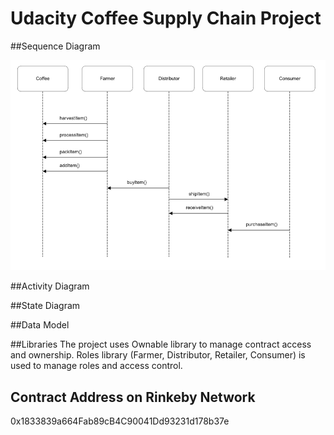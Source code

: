 # Udacity Coffee Supply Chain Project

##Sequence Diagram

![alt text](images/Sequence_Diagram.png)

##Activity Diagram

##State Diagram

##Data Model

##Libraries
The project uses Ownable library to manage contract access and ownership.
Roles library (Farmer, Distributor, Retailer, Consumer) is used to manage roles and access control.

## Contract Address on Rinkeby Network

0x1833839a664Fab89cB4C90041Dd93231d178b37e
